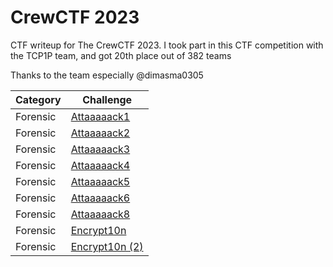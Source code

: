 # CrewCTF 2023
CTF writeup for The CrewCTF 2023. I took part in this CTF competition with the TCP1P team, and got 20th place out of 382 teams

Thanks to the team especially @dimasma0305

| Category | Challenge |
| --- | --- |
| Forensic | [Attaaaaack1](/CrewCTF%202023/Attaaaaack1/)
| Forensic | [Attaaaaack2](/CrewCTF%202023/Attaaaaack2/)
| Forensic | [Attaaaaack3](/CrewCTF%202023/Attaaaaack3/)
| Forensic | [Attaaaaack4](/CrewCTF%202023/Attaaaaack4/)
| Forensic | [Attaaaaack5](/CrewCTF%202023/Attaaaaack5/)
| Forensic | [Attaaaaack6](/CrewCTF%202023/Attaaaaack6/)
| Forensic | [Attaaaaack8](/CrewCTF%202023/Attaaaaack8/)
| Forensic | [Encrypt10n](/CrewCTF%202023/Encrypt10n/)
| Forensic | [Encrypt10n (2)](/CrewCTF%202023/Encrypt10n%20(2)/)